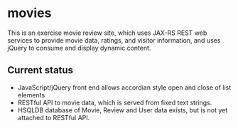# movies
This is an exercise movie review site, which uses JAX-RS REST web services to provide movie data, ratings, and visitor information, and uses jQuery to consume and display dynamic content.

## Current status
* JavaScript/jQuery front end allows accordian style open and close of list elements
* RESTful API to movie data, which is served from fixed text strings.
* HSQLDB database of Movie, Review and User data exists, but is not yet attached to RESTful API.
